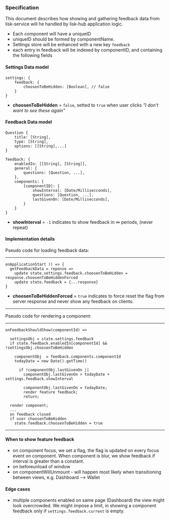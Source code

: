 ### Specification

This document describes how showing and gathering feedback data from lisk-service will he handled by lisk-hub application logic. 


- Each component will have a uniqueID
- uniqueID should be formed by componentName. 
- Settings store will be enhanced with a new key `feedback`
- each entry in feedback will be indexed by componentID, and containing the following fields

#### Settings Data model
```
settings: {
	feedback: {
    	choosenToBeHidden: [Boolean], // false
	}
}
```

- **choosenToBeHidden** = `false`, setted to `true` when user clicks _"I don't want to see these again"_

#### Feedback Data model


```
Question {
	title: [String],
	type: [String],
	options: [[String],...]
}
```


```
feedback: {
  	enabledIn: [[String], [String]],
	general: {
		questions: [Question, ...],
	},
	components: {
		[componentID]: { 
			showInterval: [Date/Millisecconds],
			questions: [Question, ...],
			lastGivenOn: [Date/Millisecconds],
		}
	}
}
```
- **showInterval** = `-1` indicates to show feedback in &#8734; periods, (never repeat)

#### Implementation details

Pseudo code for loading feedback data:

---

```
onApplicationStart () => {
  getFeedbackData = reponse =>
    update state.settings.feedback.choosenToBeHidden = response.choosenToBeHiddenForced
    update state.feedback = {...response}
}
```
- **choosenToBeHiddenForced** = `true` indicates to force reset the flag from server response and never show any feedback on clients.


---

Pseudo code for rendering a component:

---

```
onFeedbackShouldShow(componentId) =>

  settingsObj = state.settings.feedback
  if state.feedback.enabledIn[componentId] && !settingsObj.choosenToBeHidden

    componentObj  = feedback.components.componentId
    todayDate = new Date().getTime()

      if !componentObj.lastGivenOn ||
        componentObj.lastGivenOn > todayDate + settings.feedback.showInterval

        componentObj.lastGivenOn = todayDate;
        render feature feedback;
        return;

  render component;
  ...
  on feedback closed
  if user choosenToBeHidden 
    state.feedback.choosenToBeHidden = true

```

---

#### When to show feature feedback

* on component focus, we set a flag, the flag is updated on every focus event on component. When component is blur, we show feedback if interval is greater than a constant. 
* on beforeunload of window
* on componentWillUnmount - will happen most likely when transitioning between views, e.g. Dashboard --> Wallet

#### Edge cases

* multiple components enabled on same page (Dashboard) the view might look overcrowded. We might impose a limit, in showing a component feedback only if 
`settings.feedback.current` is empty.
